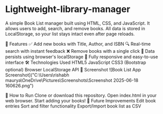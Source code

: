 # Lightweight-library-manager
A simple Book List manager built using HTML, CSS, and JavaScript.
It allows users to add, search, and remove books. All data is stored in LocalStorage, so your list stays intact even after page reloads.

🚀 Features
✅ Add new books with Title, Author, and ISBN
🔍 Real-time search with instant feedback
❌ Remove books with a single click
💾 Data persists using browser's localStorage
📱 Fully responsive and easy-to-use interface
🛠️ Technologies Used
HTML5
JavaScript
CSS3 (Bootstrap optional)
Browser LocalStorage API
📸 Screenshot
![Book List App Screenshot]("C:\Users\rishabh maurya\OneDrive\Pictures\Screenshots\Screenshot 2025-06-18 160626.png")

📂 How to Run
Clone or download this repository.
Open index.html in your web browser.
Start adding your books!
📌 Future Improvements
Edit book entries
Sort and filter functionality
Export/Import book list as CSV
